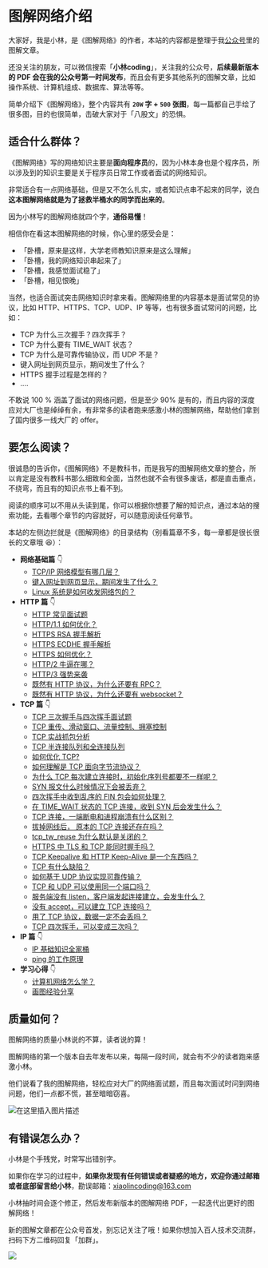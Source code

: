 
# 图解网络介绍

大家好，我是小林，是《图解网络》的作者，本站的内容都是整理于我[公众号](https://mp.weixin.qq.com/s/FYH1I8CRsuXDSybSGY_AFA)里的图解文章。

还没关注的朋友，可以微信搜索「**小林coding**」，关注我的公众号，**后续最新版本的 PDF 会在我的公众号第一时间发布**，而且会有更多其他系列的图解文章，比如操作系统、计算机组成、数据库、算法等等。

简单介绍下《图解网络》，整个内容共有 **`20W` 字 + `500` 张图**，每一篇都自己手绘了很多图，目的也很简单，击破大家对于「八股文」的恐惧。

## 适合什么群体？

《图解网络》写的网络知识主要是**面向程序员**的，因为小林本身也是个程序员，所以涉及到的知识主要是关于程序员日常工作或者面试的网络知识。

非常适合有一点网络基础，但是又不怎么扎实，或者知识点串不起来的同学，说白**这本图解网络就是为了拯救半桶水的同学而出来的**。

因为小林写的图解网络就四个字，**通俗易懂**！

相信你在看这本图解网络的时候，你心里的感受会是：

- 「卧槽，原来是这样，大学老师教知识原来是这么理解」
- 「卧槽，我的网络知识串起来了」
- 「卧槽，我感觉面试稳了」
- 「卧槽，相见恨晚」

当然，也适合面试突击网络知识时拿来看。图解网络里的内容基本是面试常见的协议，比如 HTTP、HTTPS、TCP、UDP、IP 等等，也有很多面试常问的问题，比如：

- TCP 为什么三次握手？四次挥手？
- TCP 为什么要有 TIME_WAIT 状态？
- TCP 为什么是可靠传输协议，而 UDP 不是？
- 键入网址到网页显示，期间发生了什么？
- HTTPS 握手过程是怎样的？
- ….

不敢说 100 % 涵盖了面试的网络问题，但是至少 90% 是有的，而且内容的深度应对大厂也是绰绰有余，有非常多的读者跑来感激小林的图解网络，帮助他们拿到了国内很多一线大厂的 offer。

## 要怎么阅读？

很诚恳的告诉你，《图解网络》不是教科书，而是我写的图解网络文章的整合，所以肯定是没有教科书那么细致和全面，当然也就不会有很多废话，都是直击重点，不绕弯，而且有的知识点书上看不到。

阅读的顺序可以不用从头读到尾，你可以根据你想要了解的知识点，通过本站的搜索功能，去看哪个章节的内容就好，可以随意阅读任何章节。

本站的左侧边拦就是《图解网络》的目录结构（别看篇章不多，每一章都是很长很长的文章哦 :laughing:）：

- **网络基础篇** :point_down:
  - [TCP/IP 网络模型有哪几层？](/network/1_base/tcp_ip_model.md) 
  - [键入网址到网页显示，期间发生了什么？](/network/1_base/what_happen_url.md) 
  - [Linux 系统是如何收发网络包的？](/network/1_base/how_os_deal_network_package.md) 
- **HTTP 篇** :point_down:
	- [HTTP 常见面试题](/network/2_http/http_interview.md) 
	- [HTTP/1.1 如何优化？](/network/2_http/http_optimize.md) 
	- [HTTPS RSA 握手解析](/network/2_http/https_rsa.md) 
	- [HTTPS ECDHE 握手解析](/network/2_http/https_ecdhe.md) 
	- [HTTPS 如何优化？](/network/2_http/https_optimize.md) 
	- [HTTP/2 牛逼在哪？](/network/2_http/http2.md) 
	- [HTTP/3 强势来袭](/network/2_http/http3.md) 
	- [既然有 HTTP 协议，为什么还要有 RPC？](/network/2_http/http_rpc.md) 
	- [既然有 HTTP 协议，为什么还要有 websocket？](/network/2_http/http_websocket.md) 
- **TCP 篇** :point_down:
	- [TCP 三次握手与四次挥手面试题](/network/3_tcp/tcp_interview.md) 
	- [TCP 重传、滑动窗口、流量控制、拥塞控制](/network/3_tcp/tcp_feature.md) 
	- [TCP 实战抓包分析](/network/3_tcp/tcp_tcpdump.md) 
	- [TCP 半连接队列和全连接队列](/network/3_tcp/tcp_queue.md) 
	- [如何优化 TCP?](/network/3_tcp/tcp_optimize.md) 
	- [如何理解是 TCP 面向字节流协议？](/network/3_tcp/tcp_stream.md) 
	- [为什么 TCP 每次建立连接时，初始化序列号都要不一样呢？](/network/3_tcp/isn_deff.md) 
	- [SYN 报文什么时候情况下会被丢弃？](/network/3_tcp/syn_drop.md) 
	- [四次挥手中收到乱序的 FIN 包会如何处理？](/network/3_tcp/out_of_order_fin.md) 
	- [在 TIME_WAIT 状态的 TCP 连接，收到 SYN 后会发生什么？](/network/3_tcp/time_wait_recv_syn.md) 
	- [TCP 连接，一端断电和进程崩溃有什么区别？](/network/3_tcp/tcp_down_and_crash.md) 
	- [拔掉网线后， 原本的 TCP 连接还存在吗？](/network/3_tcp/tcp_unplug_the_network_cable.md) 
	- [tcp_tw_reuse 为什么默认是关闭的？](/network/3_tcp/tcp_tw_reuse_close.md) 
	- [HTTPS 中 TLS 和 TCP 能同时握手吗？](/network/3_tcp/tcp_tls.md) 
	- [TCP Keepalive 和 HTTP Keep-Alive 是一个东西吗？](/network/3_tcp/tcp_http_keepalive.md) 
	- [TCP 有什么缺陷？](/network/3_tcp/tcp_problem.md)
	- [如何基于 UDP 协议实现可靠传输？](/network/3_tcp/quic.md)
	- [TCP 和 UDP 可以使用同一个端口吗？](/network/3_tcp/port.md)
	- [服务端没有 listen，客户端发起连接建立，会发生什么？](/network/3_tcp/tcp_no_listen.md)
	- [没有 accept，可以建立 TCP 连接吗？](/network/3_tcp/tcp_no_accpet.md)
	- [用了 TCP 协议，数据一定不会丢吗？](/network/3_tcp/tcp_drop.md)
	- [TCP 四次挥手，可以变成三次吗？](/network/3_tcp/tcp_three_fin.md)
- **IP 篇** :point_down:
	- [IP 基础知识全家桶](/network/4_ip/ip_base.md) 	
	- [ping 的工作原理](/network/4_ip/ping.md) 	
- **学习心得** :point_down:
	- [计算机网络怎么学？](/network/5_learn/learn_network.md) 	
  - [画图经验分享](/network/5_learn/draw.md) 	

## 质量如何？

图解网络的质量小林说的不算，读者说的算！

图解网络的第一个版本自去年发布以来，每隔一段时间，就会有不少的读者跑来感激小林。

他们说看了我的图解网络，轻松应对大厂的网络面试题，而且每次面试时问到网络问题，他们一点都不慌，甚至暗暗窃喜。

![在这里插入图片描述](https://img-blog.csdnimg.cn/160f55b965cf4c42ba160e327178a783.png)

## 有错误怎么办？

小林是个手残党，时常写出错别字。

如果你在学习的过程中，**如果你发现有任何错误或者疑惑的地方，欢迎你通过邮箱或者底部留言给小林**，勘误邮箱：xiaolincoding@163.com

小林抽时间会逐个修正，然后发布新版本的图解网络 PDF，一起迭代出更好的图解网络！

新的图解文章都在公众号首发，别忘记关注了哦！如果你想加入百人技术交流群，扫码下方二维码回复「加群」。

![](https://cdn.xiaolincoding.com/gh/xiaolincoder/ImageHost3@main/其他/公众号介绍.png)

